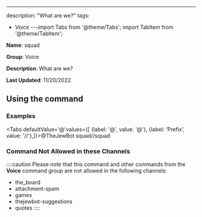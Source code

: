 ---
description: "What are we?"
tags:
  - Voice
---import Tabs from '@theme/Tabs';
import TabItem from '@theme/TabItem';

**Name**: squad

**Group**: Voice

**Description**: What are we?

**Last Updated**: 11/20/2022

## Using the command

### Examples
<Tabs defaultValue='@'values={[ {label: '@', value: '@'}, {label: 'Prefix', value: '//'},]}><TabItem value='@'>@TheJewBot squad</TabItem><TabItem value='//'>//squad</TabItem></Tabs>

### Command Not Allowed in these Channels
::::caution Please note that this command and other commands from the **Voice** command group are not allowed in the following channels:
- the_board
- attachment-spam
- games
- thejewbot-suggestions
- quotes
::::